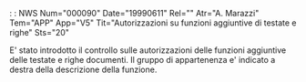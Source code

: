  :  : NWS Num="000090" Date="19990611" Rel="" Atr="A. Marazzi" Tem="APP" App="V5" Tit="Autorizzazioni su funzioni aggiuntive di testate e righe" Sts="20"

E' stato introdotto il  controllo sulle autorizzazioni delle funzioni aggiuntive delle testate e righe documenti.
Il gruppo di appartenenza e' indicato a destra della descrizione della funzione.


